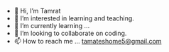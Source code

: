 - 👋 Hi, I’m Tamrat
- 👀 I’m interested in learning and teaching.
- 🌱 I’m currently learning ...
- 💞️ I’m looking to collaborate on coding.
- 📫 How to reach me ... tamateshome5@gmail.com

<!---
Mirazh344377/Mirazh344377 is a ✨ special ✨ repository because its `README.md` (this file) appears on your GitHub profile.
You can click the Preview link to take a look at your changes.
--->
